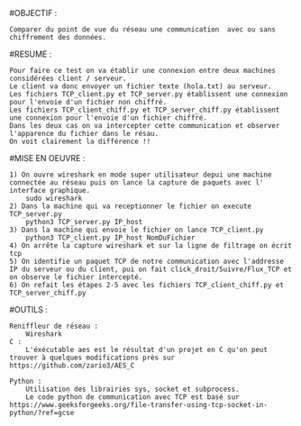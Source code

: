 #OBJECTIF : 

	Comparer du point de vue du réseau une communication  avec ou sans chiffrement des données.

#RESUME : 

	Pour faire ce test on va établir une connexion entre deux machines considérées client / serveur.
	Le client va donc envoyer un fichier texte (hola.txt) au serveur.
	Les fichiers TCP_client.py et TCP_server.py établissent une connexion pour l'envoie d'un fichier non chiffré.
	Les fichiers TCP_client_chiff.py et TCP_server_chiff.py établissent une connexion pour l'envoie d'un fichier chiffré.
	Dans les deux cas on va intercepter cette communication et observer l'apparence du fichier dans le résau.
	On voit clairement la différence !!

#MISE EN OEUVRE :

	1) On ouvre wireshark en mode super utilisateur depui une machine connectée au réseau puis on lance la capture de paquets avec l' interface graphique.
		sudo wireshark
	2) Dans la machine qui va receptionner le fichier on execute TCP_server.py
		python3 TCP_server.py IP_host
	3) Dans la machine qui envoie le fichier on lance TCP_client.py
		python3 TCP_client.py IP_host NomDuFichier
	4) On arrête la capture wireshark et sur la ligne de filtrage on écrit tcp
	5) On identifie un paquet TCP de notre communication avec l'addresse IP du serveur ou du client, pui on fait click_droit/Suivre/Flux_TCP et on observe le fichier intercepté.
	6) On refait les étapes 2-5 avec les fichiers TCP_client_chiff.py et TCP_server_chiff.py


#OUTILS :

	Reniffleur de réseau :
		Wireshark
	C :
		L'éxécutable aes est le résultat d'un projet en C qu'on peut trouver à quelques modifications près sur https://github.com/zario3/AES_C

	Python :
		Utilisation des librairies sys, socket et subprocess.
		Le code python de communication avec TCP est basé sur https://www.geeksforgeeks.org/file-transfer-using-tcp-socket-in-python/?ref=gcse
